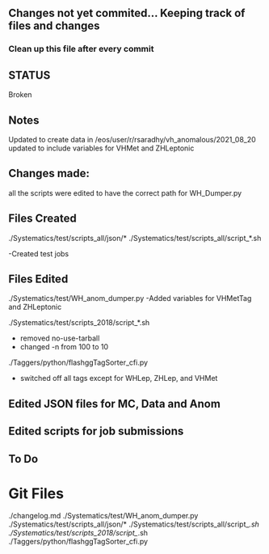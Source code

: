 ## Changes not yet commited... Keeping track of files and changes
### Clean up this file after every commit

## STATUS
Broken 

## Notes 
Updated to create data in /eos/user/r/rsaradhy/vh_anomalous/2021_08_20
updated to include variables for VHMet and ZHLeptonic

## Changes made:
all the scripts were edited to have the correct path for WH_Dumper.py




## Files Created
./Systematics/test/scripts_all/json/* 
./Systematics/test/scripts_all/script_*.sh

 -Created test jobs





## Files Edited

./Systematics/test/WH_anom_dumper.py 
-Added variables for VHMetTag and ZHLeptonic

./Systematics/test/scripts_2018/script_*.sh
- removed no-use-tarball 
- changed -n from 100 to 10



./Taggers/python/flashggTagSorter_cfi.py
- switched off all tags except for WHLep, ZHLep, and VHMet





## Edited JSON files for MC, Data and Anom





## Edited scripts for job submissions



## To Do


# Git Files
./changelog.md ./Systematics/test/WH_anom_dumper.py ./Systematics/test/scripts_all/json/* ./Systematics/test/scripts_all/script_*.sh ./Systematics/test/scripts_2018/script_*.sh ./Taggers/python/flashggTagSorter_cfi.py

